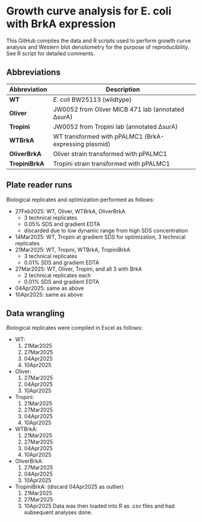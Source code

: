 # Growth curve analysis for E. coli with BrkA expression

This GitHub compiles the data and R scripts used to perform growth curve analysis and Western blot densitometry for the purpose of reproducibility. See R script for detailed comments.

## Abbreviations
| Abbreviation     | Description |
|------------------|-------------|
| **WT**           | *E. coli* BW25113 (wildtype) |
| **Oliver**       | JW0052 from Oliver MICB 471 lab (annotated ΔsurA) |
| **Tropini**      | JW0052 from Tropini lab (annotated ΔsurA) |
| **WTBrkA**       | WT transformed with pPALMC1 (BrkA-expressing plasmid) |
| **OliverBrkA**   | Oliver strain transformed with pPALMC1 |
| **TropiniBrkA**  | Tropini strain transformed with pPALMC1 |

## Plate reader runs
Biological replicates and optimization performed as follows:
- 27Feb2025: WT, Oliver, WTBrkA, OliverBrkA
  - 3 technical replicates
  - 0.05% SDS and gradient EDTA
  - discarded due to low dynamic range from high SDS concentration
- 14Mar2025: WT, Tropini at gradient SDS for optimization, 3 technical replicates
- 21Mar2025: WT, Tropini, WTBrkA, TropiniBrkA
  - 3 technical replicates
  - 0.01% SDS and gradient EDTA
- 27Mar2025: WT, Oliver, Tropini, and all 3 with BrkA
  - 2 technical replicates each
  - 0.01% SDS and gradient EDTA
- 04Apr2025: same as above
- 10Apr2025: same as above

## Data wrangling
Biological replicates were compiled in Excel as follows:
- WT:
  1) 21Mar2025
  2) 27Mar2025
  3) 04Apr2025
  4) 10Apr2025
- Oliver:
  1) 27Mar2025
  2) 04Apr2025
  3) 10Apr2025
- Tropini:
  1) 21Mar2025
  2) 27Mar2025
  3) 04Apr2025
  4) 10Apr2025
- WTBrkA:
  1) 21Mar2025
  2) 27Mar2025
  3) 04Apr2025
  4) 10Apr2025
- OliverBrkA:
  1) 27Mar2025
  2) 04Apr2025
  3) 10Apr2025
- TropiniBrkA: (discard 04Apr2025 as outlier)
  1) 21Mar2025
  2) 27Mar2025
  3) 10Apr2025
Data was then loaded into R as .csv files and had subsequent analyses done.
